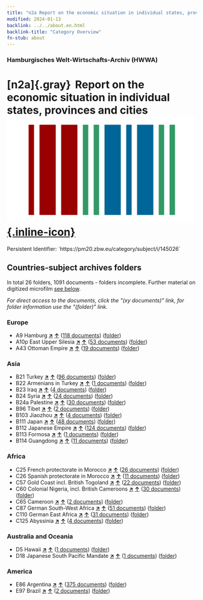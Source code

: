 ```yaml
---
title: "n2a Report on the economic situation in individual states, provinces and cities"
modified: 2024-01-13
backlink: ../../about.en.html
backlink-title: "Category Overview"
fn-stub: about
---
```


### Hamburgisches Welt-Wirtschafts-Archiv (HWWA)

# [n2a]{.gray}&#8201; Report on the economic situation in individual states, provinces and cities &#160; [![Wikidata](/images/Wikidata-logo.svg "Wikidata"){.inline-icon}](http://www.wikidata.org/entity/Q99428020)

<div class="hint">Persistent Identifier: `https://pm20.zbw.eu/category/subject/i/145026`</div>







## Countries-subject archives folders







In total 26 folders, 1091 documents - folders incomplete. Further material on digitized microfilm [see below](#filmsections).

_For direct access to the documents, click the "(xy documents)" link, for folder information use the "(folder)" link._



### Europe

- A9 Hamburg [**&nearr;**](../../../geo/i/140905/about.en.html "Hamburg (all folders)") [**&uarr;**](../../../geo/about.en.html#A9 "Country category system") (<a href="https://pm20.zbw.eu/iiifview/folder/sh/140905,145026" title="about: Hamburg : Report on the economic situation in individual states, provinces and cities" target="_blank">118 documents</a>) ([folder](../../../../folder/sh/1409xx/140905/1450xx/145026/about.en.html))
- A10p East Upper Silesia [**&nearr;**](../../../geo/i/140951/about.en.html "East Upper Silesia (all folders)") [**&uarr;**](../../../geo/about.en.html#A10p "Country category system") (<a href="https://pm20.zbw.eu/iiifview/folder/sh/140951,145026" title="about: East Upper Silesia : Report on the economic situation in individual states, provinces and cities" target="_blank">53 documents</a>) ([folder](../../../../folder/sh/1409xx/140951/1450xx/145026/about.en.html))
- A43 Ottoman Empire [**&nearr;**](../../../geo/i/141034/about.en.html "Ottoman Empire (all folders)") [**&uarr;**](../../../geo/about.en.html#A43 "Country category system") (<a href="https://pm20.zbw.eu/iiifview/folder/sh/141034,145026" title="about: Ottoman Empire : Report on the economic situation in individual states, provinces and cities" target="_blank">19 documents</a>) ([folder](../../../../folder/sh/1410xx/141034/1450xx/145026/about.en.html))

### Asia

- B21 Turkey [**&nearr;**](../../../geo/i/141111/about.en.html "Turkey (all folders)") [**&uarr;**](../../../geo/about.en.html#B21 "Country category system") (<a href="https://pm20.zbw.eu/iiifview/folder/sh/141111,145026" title="about: Turkey : Report on the economic situation in individual states, provinces and cities" target="_blank">96 documents</a>) ([folder](../../../../folder/sh/1411xx/141111/1450xx/145026/about.en.html))
- B22 Armenians in Turkey [**&nearr;**](../../../geo/i/141112/about.en.html "Armenians in Turkey (all folders)") [**&uarr;**](../../../geo/about.en.html#B22 "Country category system") (<a href="https://pm20.zbw.eu/iiifview/folder/sh/141112,145026" title="about: Armenians in Turkey : Report on the economic situation in individual states, provinces and cities" target="_blank">1 documents</a>) ([folder](../../../../folder/sh/1411xx/141112/1450xx/145026/about.en.html))
- B23 Iraq [**&nearr;**](../../../geo/i/141113/about.en.html "Iraq (all folders)") [**&uarr;**](../../../geo/about.en.html#B23 "Country category system") (<a href="https://pm20.zbw.eu/iiifview/folder/sh/141113,145026" title="about: Iraq : Report on the economic situation in individual states, provinces and cities" target="_blank">4 documents</a>) ([folder](../../../../folder/sh/1411xx/141113/1450xx/145026/about.en.html))
- B24 Syria [**&nearr;**](../../../geo/i/141114/about.en.html "Syria (all folders)") [**&uarr;**](../../../geo/about.en.html#B24 "Country category system") (<a href="https://pm20.zbw.eu/iiifview/folder/sh/141114,145026" title="about: Syria : Report on the economic situation in individual states, provinces and cities" target="_blank">24 documents</a>) ([folder](../../../../folder/sh/1411xx/141114/1450xx/145026/about.en.html))
- B24a Palestine [**&nearr;**](../../../geo/i/141115/about.en.html "Palestine (all folders)") [**&uarr;**](../../../geo/about.en.html#B24a "Country category system") (<a href="https://pm20.zbw.eu/iiifview/folder/sh/141115,145026" title="about: Palestine : Report on the economic situation in individual states, provinces and cities" target="_blank">30 documents</a>) ([folder](../../../../folder/sh/1411xx/141115/1450xx/145026/about.en.html))
- B96 Tibet [**&nearr;**](../../../geo/i/141259/about.en.html "Tibet (all folders)") [**&uarr;**](../../../geo/about.en.html#B96 "Country category system") (<a href="https://pm20.zbw.eu/iiifview/folder/sh/141259,145026" title="about: Tibet : Report on the economic situation in individual states, provinces and cities" target="_blank">2 documents</a>) ([folder](../../../../folder/sh/1412xx/141259/1450xx/145026/about.en.html))
- B103 Jiaozhou [**&nearr;**](../../../geo/i/126163/about.en.html "Jiaozhou (all folders)") [**&uarr;**](../../../geo/about.en.html#B103 "Country category system") (<a href="https://pm20.zbw.eu/iiifview/folder/sh/126163,145026" title="about: Jiaozhou : Report on the economic situation in individual states, provinces and cities" target="_blank">4 documents</a>) ([folder](../../../../folder/sh/1261xx/126163/1450xx/145026/about.en.html))
- B111 Japan [**&nearr;**](../../../geo/i/141272/about.en.html "Japan (all folders)") [**&uarr;**](../../../geo/about.en.html#B111 "Country category system") (<a href="https://pm20.zbw.eu/iiifview/folder/sh/141272,145026" title="about: Japan : Report on the economic situation in individual states, provinces and cities" target="_blank">48 documents</a>) ([folder](../../../../folder/sh/1412xx/141272/1450xx/145026/about.en.html))
- B112 Japanese Empire [**&nearr;**](../../../geo/i/141273/about.en.html "Japanese Empire (all folders)") [**&uarr;**](../../../geo/about.en.html#B112 "Country category system") (<a href="https://pm20.zbw.eu/iiifview/folder/sh/141273,145026" title="about: Japanese Empire : Report on the economic situation in individual states, provinces and cities" target="_blank">124 documents</a>) ([folder](../../../../folder/sh/1412xx/141273/1450xx/145026/about.en.html))
- B113 Formosa [**&nearr;**](../../../geo/i/141274/about.en.html "Formosa (all folders)") [**&uarr;**](../../../geo/about.en.html#B113 "Country category system") (<a href="https://pm20.zbw.eu/iiifview/folder/sh/141274,145026" title="about: Formosa : Report on the economic situation in individual states, provinces and cities" target="_blank">1 documents</a>) ([folder](../../../../folder/sh/1412xx/141274/1450xx/145026/about.en.html))
- B114 Guangdong [**&nearr;**](../../../geo/i/141275/about.en.html "Guangdong (all folders)") [**&uarr;**](../../../geo/about.en.html#B114 "Country category system") (<a href="https://pm20.zbw.eu/iiifview/folder/sh/141275,145026" title="about: Guangdong : Report on the economic situation in individual states, provinces and cities" target="_blank">11 documents</a>) ([folder](../../../../folder/sh/1412xx/141275/1450xx/145026/about.en.html))

### Africa

- C25 French protectorate in Morocco [**&nearr;**](../../../geo/i/141358/about.en.html "French protectorate in Morocco (all folders)") [**&uarr;**](../../../geo/about.en.html#C25 "Country category system") (<a href="https://pm20.zbw.eu/iiifview/folder/sh/141358,145026" title="about: French protectorate in Morocco : Report on the economic situation in individual states, provinces and cities" target="_blank">26 documents</a>) ([folder](../../../../folder/sh/1413xx/141358/1450xx/145026/about.en.html))
- C26 Spanish protectorate in Morocco [**&nearr;**](../../../geo/i/141359/about.en.html "Spanish protectorate in Morocco (all folders)") [**&uarr;**](../../../geo/about.en.html#C26 "Country category system") (<a href="https://pm20.zbw.eu/iiifview/folder/sh/141359,145026" title="about: Spanish protectorate in Morocco : Report on the economic situation in individual states, provinces and cities" target="_blank">11 documents</a>) ([folder](../../../../folder/sh/1413xx/141359/1450xx/145026/about.en.html))
- C57 Gold Coast incl. British Togoland [**&nearr;**](../../../geo/i/141406/about.en.html "Gold Coast incl. British Togoland (all folders)") [**&uarr;**](../../../geo/about.en.html#C57 "Country category system") (<a href="https://pm20.zbw.eu/iiifview/folder/sh/141406,145026" title="about: Gold Coast incl. British Togoland : Report on the economic situation in individual states, provinces and cities" target="_blank">22 documents</a>) ([folder](../../../../folder/sh/1414xx/141406/1450xx/145026/about.en.html))
- C60 Colonial Nigeria, incl. British Cameroons [**&nearr;**](../../../geo/i/141409/about.en.html "Colonial Nigeria, incl. British Cameroons (all folders)") [**&uarr;**](../../../geo/about.en.html#C60 "Country category system") (<a href="https://pm20.zbw.eu/iiifview/folder/sh/141409,145026" title="about: Colonial Nigeria, incl. British Cameroons : Report on the economic situation in individual states, provinces and cities" target="_blank">30 documents</a>) ([folder](../../../../folder/sh/1414xx/141409/1450xx/145026/about.en.html))
- C65 Cameroon [**&nearr;**](../../../geo/i/141410/about.en.html "Cameroon (all folders)") [**&uarr;**](../../../geo/about.en.html#C65 "Country category system") (<a href="https://pm20.zbw.eu/iiifview/folder/sh/141410,145026" title="about: Cameroon : Report on the economic situation in individual states, provinces and cities" target="_blank">2 documents</a>) ([folder](../../../../folder/sh/1414xx/141410/1450xx/145026/about.en.html))
- C87 German South-West Africa [**&nearr;**](../../../geo/i/141450/about.en.html "German South-West Africa (all folders)") [**&uarr;**](../../../geo/about.en.html#C87 "Country category system") (<a href="https://pm20.zbw.eu/iiifview/folder/sh/141450,145026" title="about: German South-West Africa : Report on the economic situation in individual states, provinces and cities" target="_blank">51 documents</a>) ([folder](../../../../folder/sh/1414xx/141450/1450xx/145026/about.en.html))
- C110 German East Africa [**&nearr;**](../../../geo/i/141471/about.en.html "German East Africa (all folders)") [**&uarr;**](../../../geo/about.en.html#C110 "Country category system") (<a href="https://pm20.zbw.eu/iiifview/folder/sh/141471,145026" title="about: German East Africa : Report on the economic situation in individual states, provinces and cities" target="_blank">31 documents</a>) ([folder](../../../../folder/sh/1414xx/141471/1450xx/145026/about.en.html))
- C125 Abyssinia [**&nearr;**](../../../geo/i/141482/about.en.html "Abyssinia (all folders)") [**&uarr;**](../../../geo/about.en.html#C125 "Country category system") (<a href="https://pm20.zbw.eu/iiifview/folder/sh/141482,145026" title="about: Abyssinia : Report on the economic situation in individual states, provinces and cities" target="_blank">4 documents</a>) ([folder](../../../../folder/sh/1414xx/141482/1450xx/145026/about.en.html))

### Australia and Oceania

- D5 Hawaii [**&nearr;**](../../../geo/i/141595/about.en.html "Hawaii (all folders)") [**&uarr;**](../../../geo/about.en.html#D5 "Country category system") (<a href="https://pm20.zbw.eu/iiifview/folder/sh/141595,145026" title="about: Hawaii : Report on the economic situation in individual states, provinces and cities" target="_blank">1 documents</a>) ([folder](../../../../folder/sh/1415xx/141595/1450xx/145026/about.en.html))
- D18 Japanese South Pacific Mandate [**&nearr;**](../../../geo/i/141618/about.en.html "Japanese South Pacific Mandate (all folders)") [**&uarr;**](../../../geo/about.en.html#D18 "Country category system") (<a href="https://pm20.zbw.eu/iiifview/folder/sh/141618,145026" title="about: Japanese South Pacific Mandate : Report on the economic situation in individual states, provinces and cities" target="_blank">1 documents</a>) ([folder](../../../../folder/sh/1416xx/141618/1450xx/145026/about.en.html))

### America

- E86 Argentina [**&nearr;**](../../../geo/i/141692/about.en.html "Argentina (all folders)") [**&uarr;**](../../../geo/about.en.html#E86 "Country category system") (<a href="https://pm20.zbw.eu/iiifview/folder/sh/141692,145026" title="about: Argentina : Report on the economic situation in individual states, provinces and cities" target="_blank">375 documents</a>) ([folder](../../../../folder/sh/1416xx/141692/1450xx/145026/about.en.html))
- E97 Brazil [**&nearr;**](../../../geo/i/141697/about.en.html "Brazil (all folders)") [**&uarr;**](../../../geo/about.en.html#E97 "Country category system") (<a href="https://pm20.zbw.eu/iiifview/folder/sh/141697,145026" title="about: Brazil : Report on the economic situation in individual states, provinces and cities" target="_blank">2 documents</a>) ([folder](../../../../folder/sh/1416xx/141697/1450xx/145026/about.en.html))



<a id="filmsections" />













